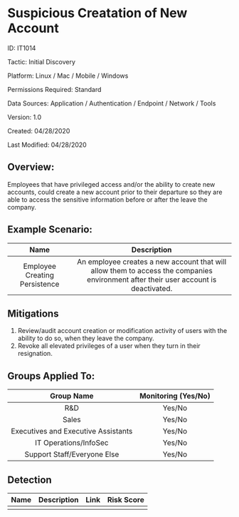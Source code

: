 # **Suspicious Creatation of New Account**

ID: IT1014

Tactic: Initial Discovery

Platform: Linux / Mac / Mobile / Windows

Permissions Required: Standard

Data Sources: Application / Authentication / Endpoint / Network / Tools

Version: 1.0

Created: 04/28/2020

Last Modified: 04/28/2020


## **Overview:**
Employees that have privileged access and/or the ability to create new accounts, could create a new account prior to their departure so they are able to access the sensitive information before or after the leave the company. 

## **Example Scenario:**

| Name | Description |
| :---:| :---:|
| Employee Creating Persistence | An employee creates a new account that will allow them to access the companies environment after their user account is deactivated.  |
  

## **Mitigations**

1. Review/audit account creation or modification activity of users with the ability to do so, when they leave the company. 
2. Revoke all elevated privileges of a user when they turn in their resignation.  



## **Groups Applied To:**
| Group Name | Monitoring (Yes/No) |
| :---: | :---:|
| R&D	| Yes/No |
| Sales | Yes/No |
| Executives and Executive Assistants |	Yes/No |
| IT Operations/InfoSec	| Yes/No |
|Support Staff/Everyone Else | Yes/No|

## **Detection**
| Name | Description | Link | Risk Score |
| :---: | :---:|:---: | :---:|
|  | | | |  





